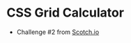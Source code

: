 # CSS Grid Calculator

- Challenge #2 from [Scotch.io](https://scotch.io/bar-talk/build-a-css-grid-calculator-solution-to-code-challenge-2)
